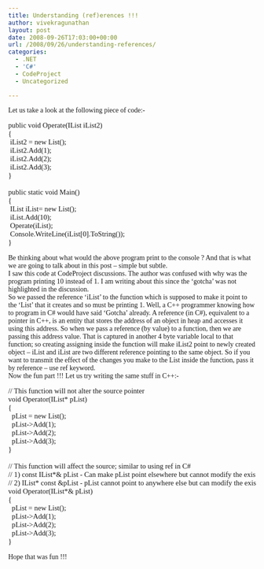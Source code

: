 ```yaml
---
title: Understanding (ref)erences !!!
author: vivekragunathan
layout: post
date: 2008-09-26T17:03:00+00:00
url: /2008/09/26/understanding-references/
categories:
  - .NET
  - 'C#'
  - CodeProject
  - Uncategorized

---
```

<div style="font-family:Tahoma;">
  Let us take a look at the following piece of code:-
</div>

<pre style="font-family:Consolas;font-size:11pt;">public void Operate(IList iList2)<br />{<br /> iList2 = new List();<br /> iList2.Add(1);<br /> iList2.Add(2);<br /> iList2.Add(3);<br />}<br /><br />public static void Main()<br />{<br /> IList iList= new List();<br /> iList.Add(10);<br /> Operate(iList);<br /> Console.WriteLine(iList[0].ToString());<br />}</pre>

<div style="font-family:Tahoma;">
  Be thinking about what would the above program print to the console ? And that is what we are going to talk about in this post &#8211; simple but subtle.
</div>



<div style="font-family:Tahoma;">
  I saw this code at CodeProject discussions. The author was confused with why was the program printing 10 instead of 1. I am writing about this since the &#8216;gotcha&#8217; was not highlighted in the discussion.
</div>



<div style="font-family:Tahoma;">
  So we passed the reference &#8216;iList&#8217; to the function which is supposed to make it point to the &#8216;List&#8217; that it creates and so must be printing 1. Well, a C++ programmer knowing how to program in C# would have said &#8216;Gotcha&#8217; already. A reference (in C#), equivalent to a pointer in C++, is an entity that stores the address of an object in heap and accesses it using this address. So when we pass a reference (by value) to a function, then we are passing this address value. That is captured in another 4 byte variable local to that function; so creating assigning inside the function will make iList2 point to newly created object &#8211; iList and iList are two different reference pointing to the same object. So if you want to transmit the effect of the changes you make to the List inside the function, pass it by reference &#8211; use ref keyword.
</div>



<div style="font-family:Tahoma;">
  Now the fun part !!! Let us try writing the same stuff in C++:-
</div>

<pre style="font-family:Consolas;font-size:11pt;">// This function will not alter the source pointer<br />void Operator(IList* pList)<br />{<br />  pList = new List();<br />  pList-&gt;Add(1);<br />  pList-&gt;Add(2);<br />  pList-&gt;Add(3);<br />}<br /><br />// This function will affect the source; similar to using ref in C#<br />// 1) const IList*& pList - Can make pList point elsewhere but cannot modify the existing object<br />// 2) IList* const &pList - pList cannot point to anywhere else but can modify the existing object<br />void Operator(IList*& pList)<br />{<br />  pList = new List();<br />  pList-&gt;Add(1);<br />  pList-&gt;Add(2);<br />  pList-&gt;Add(3);<br />}<br /></pre>

<div style="font-family:Tahoma;">
  Hope that was fun !!!
</div>
